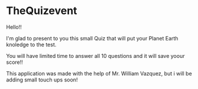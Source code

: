 # TheQuizevent

Hello!!

I'm glad to present to you this small Quiz that will put your Planet Earth knoledge to the test.

You will have limited time to answer all 10 questions and it will save yoour score!!

This application was made with the help of Mr. William Vazquez, but i will be adding small touch ups soon!
